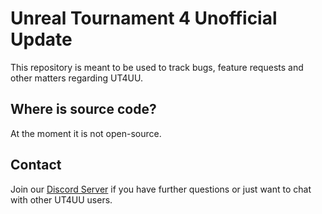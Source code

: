 # Unreal Tournament 4 Unofficial Update
This repository is meant to be used to track bugs, feature requests and other matters regarding UT4UU.

## Where is source code?
At the moment it is not open-source.

## Contact
Join our [Discord Server](https://discord.gg/2DaCWkK) if you have further questions or just want to chat with other UT4UU users.
